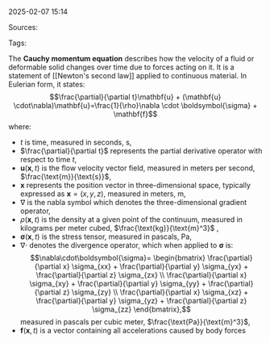 2025-02-07 15:14

Sources: 

Tags:

The **Cauchy momentum equation** describes how the velocity of a fluid or deformable solid changes over time due to forces acting on it. It is a statement of [[Newton's second law]] applied to continuous material. In Eulerian form, it states: $$\frac{\partial}{\partial t}\mathbf{u} + (\mathbf{u} \cdot\nabla)\mathbf{u}=\frac{1}{\rho}\nabla \cdot \boldsymbol{\sigma} + \mathbf{f}$$ where:
- $t$ is time, measured in seconds, $\text{s}$,
- $\frac{\partial}{\partial t}$ represents the partial derivative operator with respect to time $t$,
- $\mathbf{u}(\mathbf{x},t)$ is the flow velocity vector field, measured in meters per second, $\frac{\text{m}}{\text{s}}$,
- $\mathbf{x}$ represents the position vector in three-dimensional space, typically expressed as $\mathbf{x}=(x,y,z)$, measured in meters, $\text{m}$,
- $\nabla$ is the nabla symbol which denotes the three-dimensional gradient operator,
- $\rho(\mathbf{x}, t)$ is the density at a given point of the continuum, measured in kilograms per meter cubed, $\frac{\text{kg}}{\text{m}^3}$ ,
- $\boldsymbol{\sigma}(\mathbf{x}, t)$ is the stress tensor, measured in pascals, $\text{Pa}$,
-  $\nabla \cdot$ denotes the divergence operator, which when applied to $\boldsymbol{\sigma}$ is: $$\nabla\cdot\boldsymbol{\sigma}=
\begin{bmatrix}
\frac{\partial}{\partial x} \sigma_{xx} + \frac{\partial}{\partial y} \sigma_{yx} + \frac{\partial}{\partial z} \sigma_{zx}  \\ 
\frac{\partial}{\partial x} \sigma_{xy} + \frac{\partial}{\partial y} \sigma_{yy} + \frac{\partial}{\partial z} \sigma_{zy} \\ 
\frac{\partial}{\partial x} \sigma_{xz} + \frac{\partial}{\partial y} \sigma_{yz} + \frac{\partial}{\partial z} \sigma_{zz}
\end{bmatrix},$$ measured in pascals per cubic meter, $\frac{\text{Pa}}{\text{m}^3}$,
- $\mathbf{f}(\mathbf{x}, t)$ is a vector containing all accelerations caused by body forces